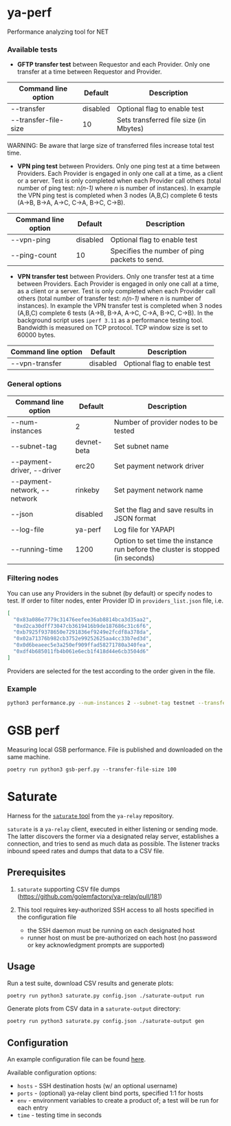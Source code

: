 # ya-perf

Performance analyzing tool for NET

### Available tests

* **GFTP transfer test** between Requestor and each Provider. Only one transfer at a time between Requestor and Provider.

| Command line option  | Default  | Description                            |
|----------------------|----------|----------------------------------------|
| --transfer           | disabled | Optional flag to enable test           |
| --transfer-file-size | 10       | Sets transferred file size (in Mbytes) |

WARNING: Be aware that large size of transferred files increase total test time.

* **VPN ping test** between Providers. Only one ping test at a time between Providers. Each Provider is engaged in only one call at a time, as a client or a server.
Test is only completed when each Provider call others (total number of ping test: _n(n-1)_ where _n_ is number of instances). In example the VPN ping test is completed when 
3 nodes (A,B,C) complete 6 tests (A->B, B->A, A->C, C->A, B->C, C->B).

| Command line option | Default  | Description                                   |
|---------------------|----------|-----------------------------------------------|
| --vpn-ping          | disabled | Optional flag to enable test                  |
| --ping-count        | 10       | Specifies the number of ping packets to send. |

* **VPN transfer test** between Providers. Only one transfer test at a time between Providers. Each Provider is engaged in only one call at a time, as a client or a server.
Test is only completed when each Provider call others (total number of transfer test: _n(n-1)_ where _n_ is number of instances). In example the VPN transfer test is completed when 
3 nodes (A,B,C) complete 6 tests (A->B, B->A, A->C, C->A, B->C, C->B). In the background script uses `iperf 3.11` as a performance testing tool. Bandwidth is measured on TCP protocol.
TCP window size is set to 60000 bytes.

| Command line option | Default  | Description                  |
|---------------------|----------|------------------------------|
| --vpn-transfer      | disabled | Optional flag to enable test |

### General options

| Command line option          | Default     | Description                                                                    |
|------------------------------|-------------|--------------------------------------------------------------------------------|
| --num-instances              | 2           | Number of provider nodes to be tested                                          |
| --subnet-tag                 | devnet-beta | Set subnet name                                                                |
| --payment-driver, --driver   | erc20       | Set payment network driver                                                     |
| --payment-network, --network | rinkeby     | Set payment network name                                                       |
| --json                       | disabled    | Set the flag and save results in JSON format                                   |
| --log-file                   | ya-perf     | Log file for YAPAPI                                                            |
| --running-time               | 1200        | Option to set time the instance run before the cluster is stopped (in seconds) |

### Filtering nodes
You can use any Providers in the subnet (by default) or specify nodes to test. If order to filter nodes, enter Provider ID in `providers_list.json` file,
i.e.
```json
[
  "0x83a086e7779c31476eefee36ab8814bca3d35aa2",
  "0xd2ca30dff73047cb3619416b9de187686c31c6f6",
  "0xb7925f9378650e7291836ef9249e2fcdf8a378da",
  "0x02a71376b982cb3752e99252625aa4cc33b7ed3d",
  "0x0d6beaeec5e3a250ef909ffad58271780a340fea",
  "0xdf4b685011fb4b061e6ecb1f418d44e6cb3504d6"
]
```
Providers are selected for the test according to the order given in the file.

### Example

```bash
python3 performance.py --num-instances 2 --subnet-tag testnet --transfer --transfer-file-size 25 --vpn-ping --ping-count 5 --vpn-transfer --json
```

# GSB perf

Measuring local GSB performance. File is published and downloaded on the same machine.

`poetry run python3 gsb-perf.py --transfer-file-size 100`


# Saturate

Harness for the [`saturate` tool](https://github.com/golemfactory/ya-relay/blob/main/client/examples/saturate.rs) from
the `ya-relay` repository.

`saturate` is a `ya-relay` client, executed in either listening or sending mode. The latter discovers the former
via a designated relay server, establishes a connection, and tries to send as much data as possible. The listener tracks
inbound speed rates and dumps that data to a CSV file.

## Prerequisites

1. `saturate` supporting CSV file dumps (https://github.com/golemfactory/ya-relay/pull/181)

2. This tool requires key-authorized SSH access to all hosts specified in the configuration file
    - the SSH daemon must be running on each designated host
    - runner host on must be pre-authorized on each host
      (no password or key acknowledgment prompts are supported)

## Usage

Run a test suite, download CSV results and generate plots:

```bash
poetry run python3 saturate.py config.json ./saturate-output run
```

Generate plots from CSV data in a `saturate-output` directory:

```bash
poetry run python3 saturate.py config.json ./saturate-output gen
```

## Configuration

An example configuration file can be found [here](saturate-template.json).

Available configuration options:
  - `hosts` - SSH destination hosts (w/ an optional username)
  - `ports` - (optional) ya-relay client bind ports, specified 1:1 for hosts 
  - `env` - environment variables to create a product of; a test will be run for each entry
  - `time` - testing time in seconds
